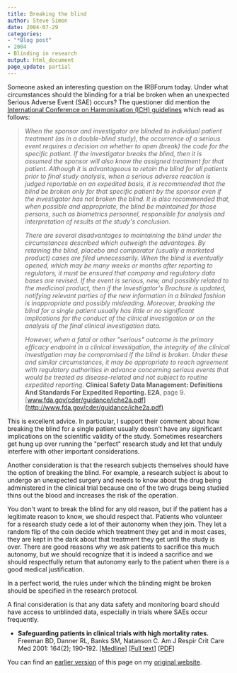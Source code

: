```yaml
---
title: Breaking the blind
author: Steve Simon
date: 2004-07-29
categories:
- "*Blog post"
- 2004
- Blinding in research
output: html_document
page_update: partial
---
```

Someone asked an interesting question on the IRBForum today. Under what
circumstances should the blinding for a trial be broken when an
unexpected Serious Adverse Event (SAE) occurs? The questioner did
mention the [International Conference on Harmonisation (ICH)
guidelines](http://www.ich.org) which read as follows:

> *When the sponsor and investigator are blinded to individual patient
> treatment (as in a double-blind study), the occurrence of a serious
> event requires a decision on whether to open (break) the code for the
> specific patient. If the investigator breaks the blind, then it is
> assumed the sponsor will also know the assigned treatment for that
> patient. Although it is advantageous to retain the blind for all
> patients prior to final study analysis, when a serious adverse
> reaction is judged reportable on an expedited basis, it is recommended
> that the blind be broken only for that specific patient by the sponsor
> even if the investigator has not broken the blind. It is also
> recommended that, when possible and appropriate, the blind be
> maintained for those persons, such as biometrics personnel,
> responsible for analysis and interpretation of results at the study's
> conclusion.*
>
> *There are several disadvantages to maintaining the blind under the
> circumstances described which outweigh the advantages. By retaining
> the blind, placebo and comparator (usually a marketed product) cases
> are filed unnecessarily. When the blind is eventually opened, which
> may be many weeks or months after reporting to regulators, it must be
> ensured that company and regulatory data bases are revised. If the
> event is serious, new, and possibly related to the medicinal product,
> then if the Investigator's Brochure is updated, notifying relevant
> parties of the new information in a blinded fashion is inappropriate
> and possibly misleading. Moreover, breaking the blind for a single
> patient usually has little or no significant implications for the
> conduct of the clinical investigation or on the analysis of the final
> clinical investigation data.*
>
> *However, when a fatal or other "serious" outcome is the primary
> efficacy endpoint in a clinical investigation, the integrity of the
> clinical investigation may be compromised if the blind is broken.
> Under these and similar circumstances, it may be appropriate to reach
> agreement with regulatory authorities in advance concerning serious
> events that would be treated as disease-related and not subject to
> routine expedited reporting.* **Clinical Safety Data Management:
> Definitions And Standards For Expedited Reporting. E2A**, page 9.
> [www.fda.gov/cder/guidance/iche2a.pdf](http://www.fda.gov/cder/guidance/iche2a.pdf)

This is excellent advice. In particular, I support their comment about
how breaking the blind for a single patient usually doesn't have any
significant implications on the scientific validity of the study.
Sometimes researchers get hung up over running the "perfect" research
study and let that unduly interfere with other important considerations.

Another consideration is that the research subjects themselves should
have the option of breaking the blind. For example, a research subject
is about to undergo an unexpected surgery and needs to know about the
drug being administered in the clinical trial because one of the two
drugs being studied thins out the blood and increases the risk of the
operation.

You don't want to break the blind for any old reason, but if the
patient has a legitimate reason to know, we should respect that.
Patients who volunteer for a research study cede a lot of their autonomy
when they join. They let a random flip of the coin decide which
treatment they get and in most cases, they are kept in the dark about
that treatment they get until the study is over. There are good reasons
why we ask patients to sacrifice this much autonomy, but we should
recognize that it is indeed a sacrifice and we should respectfully
return that autonomy early to the patient when there is a good medical
justification.

In a perfect world, the rules under which the blinding might be broken
should be specified in the research protocol.

A final consideration is that any data safety and monitoring board
should have access to unblinded data, especially in trials where SAEs
occur frequently.

-   **Safeguarding patients in clinical trials with high mortality
    rates.** Freeman BD, Danner RL, Banks SM, Natanson C. Am J Respir
    Crit Care Med 2001: 164(2); 190-192.
    [\[Medline\]](http://www.ncbi.nlm.nih.gov/entrez/query.fcgi?cmd=Retrieve&db=PubMed&list_uids=11463585&dopt=Abstract)
    [\[Full
    text\]](http://ajrccm.atsjournals.org/cgi/content/full/164/2/190)
    [\[PDF\]](http://ajrccm.atsjournals.org/cgi/reprint/164/2/190.pdf)

You can find an [earlier version](http://www.pmean.com/04/blind.html) of this page on my [original website](http://www.pmean.com/original_site.html).
